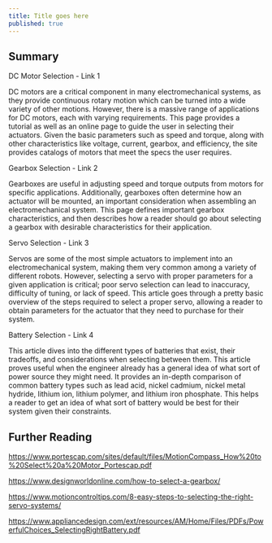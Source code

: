 ```yaml
---
title: Title goes here
published: true
---
```

## Summary
DC Motor Selection - Link 1

DC motors are a critical component in many electromechanical systems, as they provide continuous rotary motion which can be turned into a wide variety of other motions. However, there is a massive range of applications for DC motors, each with varying requirements. This page provides a tutorial as well as an online page to guide the user in selecting their actuators. Given the basic parameters such as speed and torque, along with other characteristics like voltage, current, gearbox, and efficiency, the site provides catalogs of motors that meet the specs the user requires.

Gearbox Selection - Link 2

Gearboxes are useful in adjusting speed and torque outputs from motors for specific applications. Additionally, gearboxes often determine how an actuator will be mounted, an important consideration when assembling an electromechanical system. This page defines important gearbox characteristics, and then describes how a reader should go about selecting a gearbox with desirable characteristics for their application.

Servo Selection - Link 3

Servos are some of the most simple actuators to implement into an electromechanical system, making them very common among a variety of different robots. However, selecting a servo with proper parameters for a given application is critical; poor servo selection can lead to inaccuracy, difficulty of tuning, or lack of speed. This article goes through a pretty basic overview of the steps required to select a proper servo, allowing a reader to obtain parameters for the actuator that they need to purchase for their system.

Battery Selection - Link 4

This article dives into the different types of batteries that exist, their tradeoffs, and considerations when selecting between them. This article proves useful when the engineer already has a general idea of what sort of power source they might need. It provides an in-depth comparison of common battery types such as lead acid, nickel cadmium, nickel metal hydride, lithium ion, lithium polymer, and lithium iron phosphate. This helps a reader to get an idea of what sort of battery would be best for their system given their constraints.

## Further Reading
https://www.portescap.com/sites/default/files/MotionCompass_How%20to%20Select%20a%20Motor_Portescap.pdf

https://www.designworldonline.com/how-to-select-a-gearbox/

https://www.motioncontroltips.com/8-easy-steps-to-selecting-the-right-servo-systems/

https://www.appliancedesign.com/ext/resources/AM/Home/Files/PDFs/PowerfulChoices_SelectingRightBattery.pdf

